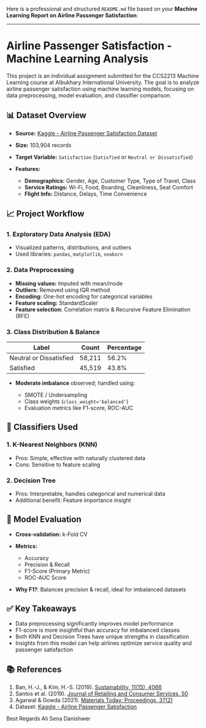 Here is a professional and structured `README.md` file based on your **Machine Learning Report on Airline Passenger Satisfaction**:

---

# Airline Passenger Satisfaction - Machine Learning Analysis

This project is an individual assignment submitted for the CCS2213 Machine Learning course at Albukhary International University. The goal is to analyze airline passenger satisfaction using machine learning models, focusing on data preprocessing, model evaluation, and classifier comparison.

## 📊 Dataset Overview

* **Source:** [Kaggle - Airline Passenger Satisfaction Dataset](https://www.kaggle.com/datasets/teejmahal20/airline-passenger-satisfaction)
* **Size:** 103,904 records
* **Target Variable:** `Satisfaction` (`Satisfied` or `Neutral or Dissatisfied`)
* **Features:**

  * **Demographics:** Gender, Age, Customer Type, Type of Travel, Class
  * **Service Ratings:** Wi-Fi, Food, Boarding, Cleanliness, Seat Comfort
  * **Flight Info:** Distance, Delays, Time Convenience

## 📈 Project Workflow

### 1. Exploratory Data Analysis (EDA)

* Visualized patterns, distributions, and outliers
* Used libraries: `pandas`, `matplotlib`, `seaborn`

### 2. Data Preprocessing

* **Missing values:** Imputed with mean/mode
* **Outliers:** Removed using IQR method
* **Encoding:** One-hot encoding for categorical variables
* **Feature scaling:** StandardScaler
* **Feature selection:** Correlation matrix & Recursive Feature Elimination (RFE)

### 3. Class Distribution & Balance

| Label                   | Count  | Percentage |
| ----------------------- | ------ | ---------- |
| Neutral or Dissatisfied | 58,211 | 56.2%      |
| Satisfied               | 45,519 | 43.8%      |

* **Moderate imbalance** observed; handled using:

  * SMOTE / Undersampling
  * Class weights (`class_weight='balanced'`)
  * Evaluation metrics like F1-score, ROC-AUC

## 🧠 Classifiers Used

### 1. K-Nearest Neighbors (KNN)

* Pros: Simple, effective with naturally clustered data
* Cons: Sensitive to feature scaling

### 2. Decision Tree

* Pros: Interpretable, handles categorical and numerical data
* Additional benefit: Feature importance insight

## 🧪 Model Evaluation

* **Cross-validation:** k-Fold CV
* **Metrics:**

  * Accuracy
  * Precision & Recall
  * F1-Score (Primary Metric)
  * ROC-AUC Score
* **Why F1?**: Balances precision & recall, ideal for imbalanced datasets

## ✅ Key Takeaways

* Data preprocessing significantly improves model performance
* F1-score is more insightful than accuracy for imbalanced classes
* Both KNN and Decision Trees have unique strengths in classification
* Insights from this model can help airlines optimize service quality and passenger satisfaction

## 📚 References

1. Ban, H.-J., & Kim, H.-S. (2019). [Sustainability, 11(15), 4066](https://doi.org/10.3390/su11154066)
2. Santos et al. (2019). [Journal of Retailing and Consumer Services, 50](https://doi.org/10.1016/j.jretconser.2019.04.010)
3. Agarwal & Gowda (2021). [Materials Today: Proceedings, 37(2)](https://doi.org/10.1016/j.matpr.2020.06.557)
4. Dataset: [Kaggle - Airline Passenger Satisfaction](https://www.kaggle.com/datasets/teejmahal20/airline-passenger-satisfaction)

Best Regards
Ali Sena Danishwer
